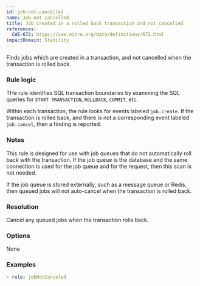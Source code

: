 ```yaml
---
id: job-not-cancelled
name: Job not cancelled
title: Job created in a rolled back transaction and not cancelled
references:
  CWE-672: https://cwe.mitre.org/data/definitions/672.html
impactDomain: Stability
---
```


Finds jobs which are created in a transaction, and not cancelled when the transaction is rolled
back.

### Rule logic

THe rule identifies SQL transaction boundaries by examining the SQL queries for `START TRANSACTION`,
`ROLLBACK`, `COMMIT`, etc.

Within each transaction, the rule looks for events labeled `job.create`. If the transaction is
rolled back, and there is not a corresponding event labeled `job.cancel`, then a finding is
reported.

### Notes

This rule is designed for use with job queues that do not automatically roll back with the
transaction. If the job queue is the database and the same connection is used for the job queue and
for the request, then this scan is not needed.

If the job queue is stored externally, such as a message queue or Redis, then queued jobs will not
auto-cancel when the transaction is rolled back.

### Resolution

Cancel any queued jobs when the transaction rolls back.

### Options

None

### Examples

```yaml
- rule: jobNotCanceled
```
